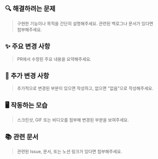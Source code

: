 ## 🔍 해결하려는 문제

> 구현한 기능이나 목적을 간단히 설명해주세요. 관련된 백로그나 문서가 있다면 첨부해주세요.

## ✨ 주요 변경 사항

> PR에서 수정된 주요 내용을 요약해주세요.

## 🔖 추가 변경 사항

> 추가적으로 변경된 부분이 있으면 작성하고, 없으면 "없음"으로 작성해주세요.

## 🖥 작동하는 모습

> 스크린샷, GIF 또는 비디오를 첨부해 변경된 부분을 보여주세요.

## 📚 관련 문서

> 관련된 Issue, 문서, 또는 노션 링크가 있다면 첨부해주세요.
